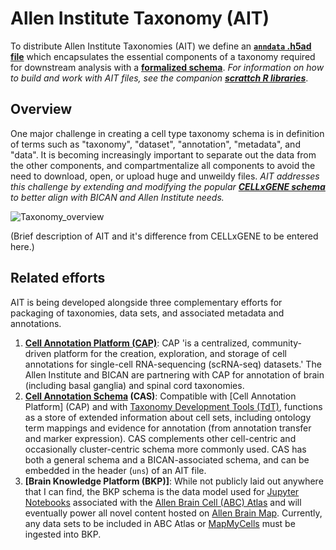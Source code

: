 # Allen Institute Taxonomy (AIT)

To distribute Allen Institute Taxonomies (AIT) we define an **[`anndata` .h5ad file](https://anndata.readthedocs.io/en/latest/index.html)** which encapsulates the essential components of a taxonomy required for downstream analysis with a **[formalized schema](https://github.com/AllenInstitute/AllenInstituteTaxonomy/blob/main/schema/README.md)**. *For information on how to build and work with AIT files, see the companion **[scrattch R libraries](https://github.com/AllenInstitute/scrattch)***.

## Overview

One major challenge in creating a cell type taxonomy schema is in definition of terms such as "taxonomy",  "dataset", "annotation", "metadata", and "data".  It is becoming increasingly important to separate out the data from the other components, and compartmentalize all components to avoid the need to download, open, or upload huge and unweildy files.  *AIT addresses this challenge by extending and modifying the popular **[CELLxGENE schema](https://github.com/chanzuckerberg/single-cell-curation/blob/main/schema/5.2.0/schema.md)** to better align with BICAN and Allen Institute needs.*

![Taxonomy_overview](https://github.com/AllenInstitute/scrattch.taxonomy/assets/25486679/9d36e6bc-db14-4d73-8011-23026756ec08)

(Brief description of AIT and it's difference from CELLxGENE to be entered here.)

## Related efforts

AIT is being developed alongside three complementary efforts for packaging of taxonomies, data sets, and associated metadata and annotations.

1. **[Cell Annotation Platform (CAP)](https://celltype.info/)**: CAP 'is a centralized, community-driven platform for the creation, exploration, and storage of cell annotations for single-cell RNA-sequencing (scRNA-seq) datasets.' The Allen Institute and BICAN are partnering with CAP for annotation of brain (including basal ganglia) and spinal cord taxonomies.
2. **[Cell Annotation Schema](https://github.com/cellannotation/cell-annotation-schema/) (CAS)**: Compatible with [Cell Annotation Platform] (CAP) and with [Taxonomy Development Tools (TdT)](https://brain-bican.github.io/taxonomy-development-tools/), functions as a store of extended information about cell sets, including ontology term mappings and evidence for annotation (from annotation transfer and marker expression). CAS complements other cell-centric and occasionally cluster-centric schema more commonly used. CAS has both a general schema and a BICAN-associated schema, and can be embedded in the header (`uns`) of an AIT file.
3. **[Brain Knowledge Platform (BKP)]**: While not publicly laid out anywhere that I can find, the BKP schema is the data model used for [Jupyter Notebooks](https://alleninstitute.github.io/abc_atlas_access/intro.html) associated with the [Allen Brain Cell (ABC) Atlas](https://portal.brain-map.org/atlases-and-data/bkp/abc-atlas) and will eventually power all novel content hosted on [Allen Brain Map](https://portal.brain-map.org/atlases-and-data).  Currently, any data sets to be included in ABC Atlas or [MapMyCells](https://portal.brain-map.org/atlases-and-data/bkp/mapmycells) must be ingested into BKP.
